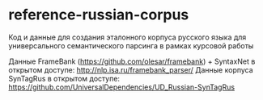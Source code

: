 # reference-russian-corpus
Код и данные для создания эталонного корпуса русского языка для универсального семантического парсинга в рамках курсовой работы


Данные FrameBank (<https://github.com/olesar/framebank>) + SyntaxNet в открытом доступе: <http://nlp.isa.ru/framebank_parser/> 
Данные корпуса SynTagRus в открытом доступе: <https://github.com/UniversalDependencies/UD_Russian-SynTagRus>

